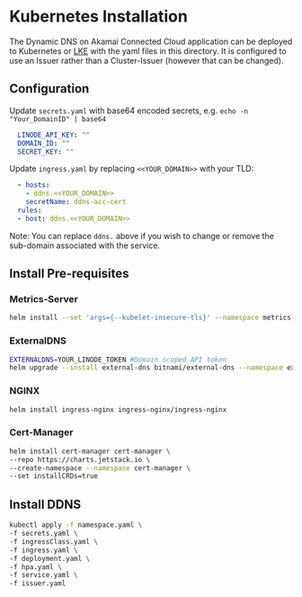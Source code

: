 # Kubernetes Installation

The Dynamic DNS on Akamai Connected Cloud application can be deployed to Kubernetes or [LKE](https://www.linode.com/products/kubernetes/) with the yaml files in this directory. It is configured to use an Issuer rather than a Cluster-Issuer (however that can be changed).

## Configuration

Update `secrets.yaml` with base64 encoded secrets, e.g. `echo -n "Your_DomainID" | base64`

```yaml
  LINODE_API_KEY: ""
  DOMAIN_ID: ""
  SECRET_KEY: ""
```

Update `ingress.yaml` by replacing `<<YOUR_DOMAIN>>` with your TLD:

```yaml
  - hosts:
    - ddns.<<YOUR_DOMAIN>>
    secretName: ddns-acc-cert
  rules:
  - host: ddns.<<YOUR_DOMAIN>>
```

Note: You can replace `ddns.` above if you wish to change or remove the sub-domain associated with the service.

## Install Pre-requisites

### Metrics-Server

```bash
helm install --set 'args={--kubelet-insecure-tls}' --namespace metrics-server --create-namespace  metrics-server metrics-server/metrics-server
```
### ExternalDNS

```bash
EXTERNALDNS=YOUR_LINODE_TOKEN #Domain scoped API token
helm upgrade --install external-dns bitnami/external-dns --namespace external-dns --create-namespace  --set provider=linode  --set linode.apiToken=$EXTERNALDNS
```

### NGINX

```bash
helm install ingress-nginx ingress-nginx/ingress-nginx
```

### Cert-Manager

```bash
helm install cert-manager cert-manager \
--repo https://charts.jetstack.io \
--create-namespace --namespace cert-manager \
--set installCRDs=true
```

## Install DDNS

```bash
kubectl apply -f namespace.yaml \
-f secrets.yaml \
-f ingressClass.yaml \
-f ingress.yaml \
-f deployment.yaml \
-f hpa.yaml \
-f service.yaml \
-f issuer.yaml
```
